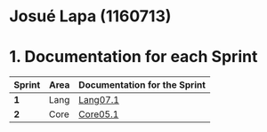 **Josué Lapa** (1160713)
===============================

# 1. Documentation for each Sprint


|Sprint  | Area | Documentation for the Sprint |
|--------|------|------------------------------|
| **1**  | Lang | [Lang07.1](sp1)         |
| **2**  | Core | [Core05.1](sp2)         |
																		
